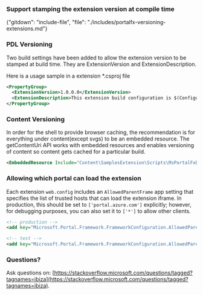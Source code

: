 <properties title="" pageTitle="Versioning an extension" description="" authors="adamab" />

### Support stamping the extension version at compile time

{"gitdown": "include-file", "file": "./includes/portalfx-versioning-extensions.md"}

### PDL Versioning
Two build settings have been added to allow the extension version to be stamped at build time.   They are ExtensionVersion and ExtensionDescription.

Here is a usage sample in a extension *.csproj file

```xml
<PropertyGroup>
  <ExtensionVersion>1.0.0.0</ExtensionVersion>
  <ExtensionDescription>This extension build configuration is $(Configuration)</ExtensionDescription>
</PropertyGroup>
```

### Content Versioning
In order for the shell to provide browser caching, the recommendation is for everything under content(except svgs) to be an embedded resource. The getContentUri API works with embedded resources and enables versioning of content so content gets cached for a particular build.

```xml
<EmbeddedResource Include="Content\SamplesExtension\Scripts\MsPortalFxDocs.js" />
```

### Allowing which portal can load the extension
Each extension `web.config` includes an `AllowedParentFrame` app setting that specifies the list of trusted hosts that can load the extension iframe. In production, this should be set to `['portal.azure.com']` explicitly; however, for debugging purposes, you can also set it to `['*']` to allow other clients.

```xml
<!-- production -->
<add key="Microsoft.Portal.Framework.FrameworkConfiguration.AllowedParentFrame" value="['portal.azure.com']" />

<!-- test -->
<add key="Microsoft.Portal.Framework.FrameworkConfiguration.AllowedParentFrame" value="['*']" />
```

### Questions?

Ask questions on: [https://stackoverflow.microsoft.com/questions/tagged?tagnames=ibiza](https://stackoverflow.microsoft.com/questions/tagged?tagnames=ibiza).
